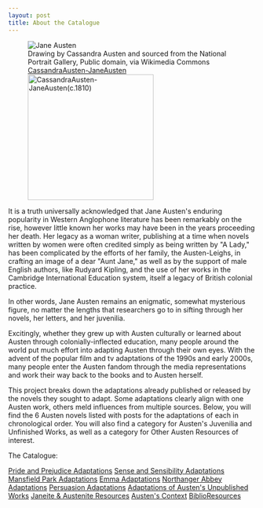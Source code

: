 ```yaml
---
layout: post
title: About the Catalogue
---
```

<figure>
  <img alt="Jane Austen" src="https://upload.wikimedia.org/wikipedia/commons/c/cc/CassandraAusten-JaneAusten%28c.1810%29_hires.jpg" />
  <figcaption>
    Drawing by Cassandra Austen and sourced from the National Portrait Gallery, Public domain, via Wikimedia Commons <a href="https://commons.wikimedia.org/wiki/File:CassandraAusten-JaneAusten(c.1810)_hires.jpg">CassandraAusten-JaneAusten<img width="256" alt="CassandraAusten-JaneAusten(c.1810)"></a>
  </figcaption>
</figure>

It is a truth universally acknowledged that Jane Austen's enduring popularity in Western Anglophone literature has been remarkably on the rise, however little known her works may have been in the years proceeding her death. Her legacy as a woman writer, publishing at a time when novels written by women were often credited simply as being written by "A Lady," has been complicated by the efforts of her family, the Austen-Leighs, in crafting an image of a dear "Aunt Jane," as well as by the support of male English authors, like Rudyard Kipling, and the use of her works in the Cambridge International Education system, itself a legacy of British colonial practice. 

In other words, Jane Austen remains an enigmatic, somewhat mysterious figure, no matter the lengths that researchers go to in sifting through her novels, her letters, and her juvenilia. 

Excitingly, whether they grew up with Austen culturally or learned about Austen through colonially-inflected education, many people around the world put much effort into adapting Austen through their own eyes. With the advent of the popular film and tv adaptations of the 1990s and early 2000s, many people enter the Austen fandom through the media representations and work their way back to the books and to Austen herself. 

This project breaks down the adaptations already published or released by the novels they sought to adapt. Some adaptations clearly align with one Austen work, others meld influences from multiple sources. Below, you will find the 6 Austen novels listed with posts for the adaptations of each in chronological order. You will also find a category for Austen's Juvenilia and Unfinished Works, as well as a category for Other Austen Resources of interest.  

The Catalogue: 

[Pride and Prejudice Adaptations](https://imangareeboo.github.io/Austen_Adaptations/literature/2023/04/25/1.Pride-and-Prejudice-Adaptations.html)
[Sense and Sensibility Adaptations](https://imangareeboo.github.io/Austen_Adaptations/literature/2023/04/25/2.Sense-and-Sensibility-Adaptations.html)
[Mansfield Park Adaptations](https://imangareeboo.github.io/Austen_Adaptations/literature/2023/04/25/3.Mansfield-Park-Adaptations.html)
[Emma Adaptations](https://imangareeboo.github.io/Austen_Adaptations/literature/2023/04/25/4.Emma-Adaptations.html)
[Northanger Abbey Adaptations](https://imangareeboo.github.io/Austen_Adaptations/literature/2023/04/25/5.Northanger-Abbey-Adaptations.html)
[Persuasion Adaptations](https://imangareeboo.github.io/Austen_Adaptations/literature/2023/04/25/6.Persuasion-Adaptations.html)
[Adaptations of Austen's Unpublished Works](https://imangareeboo.github.io/Austen_Adaptations/literature/2023/04/25/7.Juvenilia-and-Unfinished-Works.html)
[Janeite & Austenite Resources](https://imangareeboo.github.io/Austen_Adaptations/literature/2023/04/25/8.Austen-Resources.html)
[Austen's Context](https://imangareeboo.github.io/Austen_Adaptations/2023/04/25/austencontemps.html)
[BiblioResources](https://imangareeboo.github.io/Austen_Adaptations/2023/04/25/biblioresources.html)
